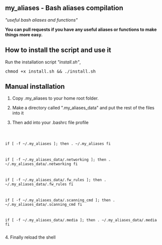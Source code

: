 ## my_aliases - Bash aliases compilation
*"useful bash aliases and functions"*

<b>You can pull requests if you have any useful aliases or functions to make things more easy.</b>

## How to install the script and use it
Run the installation script <i>"install.sh"</i>,

<TT>chmod +x install.sh && ./install.sh</TT>

## Manual installation
1. Copy .my_aliases to your home root folder.

2. Make a directory called ".my_aliases_data" and put the rest of the files into it

3. Then add into your .bashrc file profile
<code>

if [ -f ~/.my_aliases ]; then
    . ~/.my_aliases
fi

if [ -f ~/.my_aliases_data/.networking ]; then
    . ~/.my_aliases_data/.networking
fi

if [ -f ~/.my_aliases_data/.fw_rules ]; then
    . ~/.my_aliases_data/.fw_rules
fi

if [ -f ~/.my_aliases_data/.scanning_cmd ]; then
    . ~/.my_aliases_data/.scanning_cmd
fi

if [ -f ~/.my_aliases_data/.media ]; then
    . ~/.my_aliases_data/.media
fi

</code>
4. Finally reload the shell
